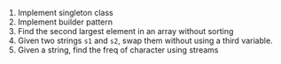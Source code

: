 1. Implement singleton class
1. Implement builder pattern
1. Find the second largest element in an array without sorting
1. Given two strings `s1` and `s2`, swap them without using a third variable.
1. Given a string, find the freq of character using streams